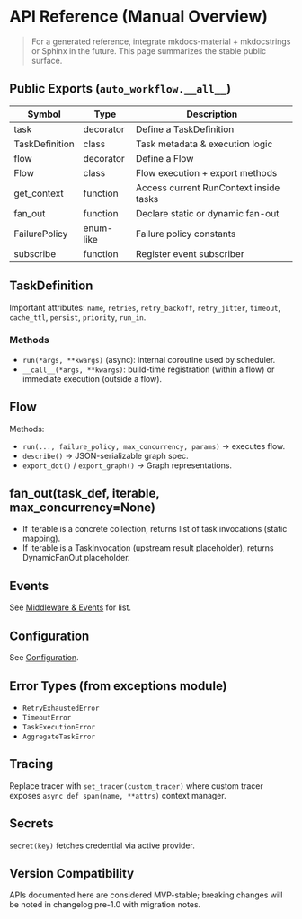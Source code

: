 # API Reference (Manual Overview)

> For a generated reference, integrate mkdocs-material + mkdocstrings or Sphinx in the future. This page summarizes the stable public surface.

## Public Exports (`auto_workflow.__all__`)
| Symbol | Type | Description |
|--------|------|-------------|
| task | decorator | Define a TaskDefinition |
| TaskDefinition | class | Task metadata & execution logic |
| flow | decorator | Define a Flow |
| Flow | class | Flow execution + export methods |
| get_context | function | Access current RunContext inside tasks |
| fan_out | function | Declare static or dynamic fan-out |
| FailurePolicy | enum-like | Failure policy constants |
| subscribe | function | Register event subscriber |

## TaskDefinition
Important attributes: `name`, `retries`, `retry_backoff`, `retry_jitter`, `timeout`, `cache_ttl`, `persist`, `priority`, `run_in`.

### Methods
- `run(*args, **kwargs)` (async): internal coroutine used by scheduler.
- `__call__(*args, **kwargs)`: build-time registration (within a flow) or immediate execution (outside a flow).

## Flow
Methods:
- `run(..., failure_policy, max_concurrency, params)` -> executes flow.
- `describe()` -> JSON-serializable graph spec.
- `export_dot()` / `export_graph()` -> Graph representations.

## fan_out(task_def, iterable, max_concurrency=None)
- If iterable is a concrete collection, returns list of task invocations (static mapping).
- If iterable is a TaskInvocation (upstream result placeholder), returns DynamicFanOut placeholder.

## Events
See [Middleware & Events](middleware-events.md) for list.

## Configuration
See [Configuration](configuration.md).

## Error Types (from exceptions module)
- `RetryExhaustedError`
- `TimeoutError`
- `TaskExecutionError`
- `AggregateTaskError`

## Tracing
Replace tracer with `set_tracer(custom_tracer)` where custom tracer exposes `async def span(name, **attrs)` context manager.

## Secrets
`secret(key)` fetches credential via active provider.

## Version Compatibility
APIs documented here are considered MVP-stable; breaking changes will be noted in changelog pre-1.0 with migration notes.
